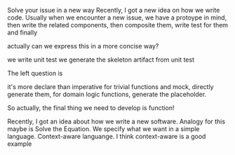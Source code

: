 Solve your issue in a new way
Recently, I got a new idea on how we write code.
Usually when we encounter a new issue, 
we have a protoype in mind, 
then write the related components, 
then composite them, 
write test for them and finally


actually can we express this in a more concise way?

we write unit test
we generate the skeleton artifact from unit test


The left question is 


it's more declare than imperative
for trivial functions and mock, directly generate them, for domain logic functions, generate the placeholder.


So actually, the final thing we need to develop is function!


Recently, I got an idea about how we write a new software.
Analogy for this maybe is Solve the Equation. We specify what we want in a simple language.
Context-aware languange.
I think context-aware is a good example
